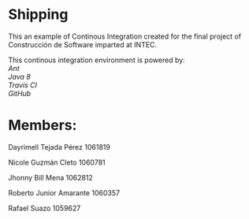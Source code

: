 # Shipping

This an example of Continous Integration created for the final project of Construcción de Software imparted at INTEC.

This continous integration environment is powered by:<br>
  *Ant*<br>
  *Java 8*<br>
  *Travis CI*<br>
  *GitHub*

# Members:

  <p> Dayrimell Tejada Pérez 1061819 </p>
  <p> Nicole Guzmán Cleto 1060781 </p>
  <p> Jhonny Bill Mena 1062812 </p>
  <p> Roberto Junior Amarante 1060357 </p>
  <p> Rafael Suazo 1059627 </p>
  
